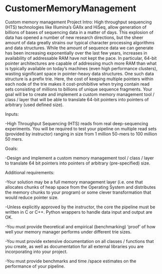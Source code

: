 # CustomerMemoryManagement

Custom memory management
Project Intro:
High throughput sequencing (HTS) technologies like Illumina’s GAIIx and HiSeq, allow generation of billions of bases of sequencing data in a matter of days. This explosion of data has opened a number of new research directions, but the sheer amount of data greatly strains our typical character processing algorithms and data structures.  While the amount of sequence data we can generate has been increasing exponentially over the last few years, increases in availability of addressable RAM have not kept the pace. In particular, 64-bit pointer architectures are capable of addressing much more RAM than what is typically available on today’s machines (even high performance clusters), wasting significant space in pointer-heavy data structures. One such data structure is a prefix trie. Here, the cost of keeping multiple pointers within each node of the trie makes it cost-prohibitive when trying contain read sets consisting of millions to billions of unique sequence fragments. Your goal will be to create and implement a custom memory management tool / class / layer that will be able to translate 64-bit pointers into pointers of arbitrary (used defined size). 

Inputs:

-High Throughput Sequencing (HTS) reads from real deep-sequencing experiments. You will be required to test your pipeline on multiple read sets (provided by instructor) ranging in size from 1 million 50-mers to 100 million 50 mers.


Goals:

-Design and implement a custom memory management tool / class / layer to translate 64 bit pointers into pointers of arbitrary (pre-specified) size.


Additional requirements:

-Your solution may be a full memory management layer (i.e. one that allocates chunks of heap space from the Operating System and distributes the memory chunks to your program) or some clever transformation that would reduce pointer size.

-Unless explicitly approved by the instructor, the core the pipeline must be written in C or C++.  Python wrappers to handle data input and output are OK.

-You must provide theoretical and empirical (benchmarking) ‘proof’ of how well your memory manager performs under different trie sizes.

-You must provide extensive documentation on all classes / functions that you create, as well as documentation for all external libraries you are incorporating into your project.

-You must provide benchmarks and time /space estimates on the performance of your pipeline.

